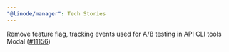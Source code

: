 ```yaml
---
"@linode/manager": Tech Stories
---
```


Remove feature flag, tracking events used for A/B testing in API CLI tools Modal ([#11156](https://github.com/linode/manager/pull/11156))
